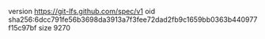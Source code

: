 version https://git-lfs.github.com/spec/v1
oid sha256:6dcc791fe56b3698da3913a7f3fee72dad2fb9c1659bb0363b440977f15c97bf
size 9270
